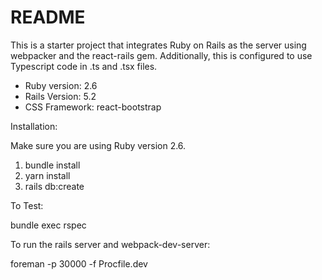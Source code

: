# README

This is a starter project that integrates Ruby on Rails as the server using webpacker and the react-rails gem.
Additionally, this is configured to use Typescript code in .ts and .tsx files.

* Ruby version: 2.6
* Rails Version: 5.2
* CSS Framework: react-bootstrap

Installation:

Make sure you are using Ruby version 2.6.

1. bundle install
2. yarn install
3. rails db:create

To Test:

bundle exec rspec

To run the rails server and webpack-dev-server:

foreman -p 30000 -f Procfile.dev

